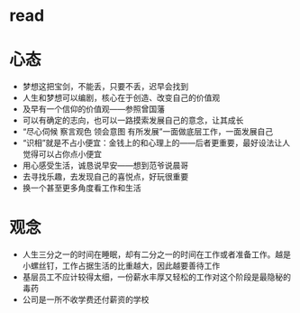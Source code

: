 # read
# 心态
* 梦想这把宝剑，不能丢，只要不丢，迟早会找到
* 人生和梦想可以编剧，核心在于创造、改变自己的价值观
* 及早有一个信仰的价值观——参照曾国藩
* 可以有确定的志向，也可以一路摸索发展自己的意念，让其成长
* “尽心伺候 察言观色 领会意图 有所发展”一面做底层工作，一面发展自己
* “识相”就是不占小便宜：金钱上的和心理上的——后者更重要，最好设法让人觉得可以占你点小便宜
* 用心感受生活，诚恳说早安——想到范爷说晨哥
* 去寻找乐趣，去发现自己的喜悦点，好玩很重要
* 换一个甚至更多角度看工作和生活
# 观念
* 人生三分之一的时间在睡眠，却有二分之一的时间在工作或者准备工作。越是小螺丝钉，工作占据生活的比重越大，因此越要善待工作
* 基层员工不应计较得太细，一份薪水丰厚又轻松的工作对这个阶段是最隐秘的毒药
* 公司是一所不收学费还付薪资的学校
